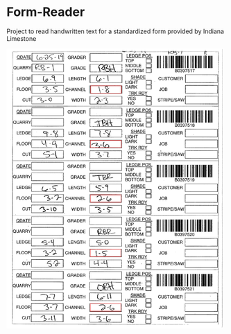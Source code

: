 # Form-Reader
Project to read handwritten text for a standardized form provided by Indiana Limestone




<img src = "https://github.com/bkhummel/Form-Reader/blob/master/template_matches/0.jpg" width = "500"/>
